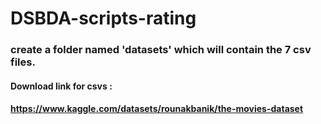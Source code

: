 # DSBDA-scripts-rating
### create a folder named 'datasets' which will contain the 7 csv files.
#### Download link for csvs : 
#### https://www.kaggle.com/datasets/rounakbanik/the-movies-dataset
